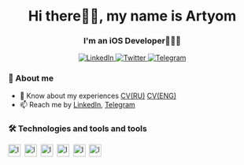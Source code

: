 <div id="header" align="center">
    <h1>Hi there👋🏻, my name is Artyom</h1>
    <h3>I'm an iOS Developer👨🏻‍💻</h3>
</div>

<div id="socials" align="center">
    <a href="https://www.linkedin.com/in/acidcry909/">
        <img src="https://img.shields.io/badge/Linkedin-black?style=for-the-badge&logo=linkedin" alt="LinkedIn"/
    </a>
    <a href="https://twitter.com/acidcry909">
        <img src="https://img.shields.io/badge/Twitter-black?style=for-the-badge&logo=x" alt="Twitter"/
    </a>
    <a href="https://t.me/acidcry909">
        <img src="https://img.shields.io/badge/Telegram-black?style=for-the-badge&logo=telegram" alt="Telegram"/>
    </a>
</div>

### 🍛 About me
- 📄 Know about my experiences [CV(RU)](https://docs.google.com/document/d/1fHA-p-XyeZ7pQ70Vo6G1tdTIgdWIgaBzE1holPHRT0o/edit) [CV(ENG)](https://docs.google.com/document/d/1Ji7lkXmvhUspZtOXcLb8GuEVITXLzt3tlyvPaNh72Ig/edit)
- 📫 Reach me by [LinkedIn](https://www.linkedin.com/in/acidcry909/), [Telegram](https://t.me/acidcry909)

### 🛠️ Technologies and tools and tools
<img src="https://img.shields.io/badge/Swift-black?logo=swift" alt="logo" height="25" />&nbsp;
<img src="https://img.shields.io/badge/Xcode-black?logo=xcode" alt="logo" height="25" />&nbsp;
<img src="https://img.shields.io/badge/Git-black?logo=git" alt="logo" height="25" />&nbsp;
<img src="https://img.shields.io/badge/React-black?logo=react" alt="logo" height="25" />&nbsp;
<img src="https://img.shields.io/badge/TypeScript-black?logo=typescript" alt="logo" height="25" />&nbsp;
<img src="https://img.shields.io/badge/C%2B%2B-black?logo=c%2B%2B" alt="logo" height="25" />&nbsp;
